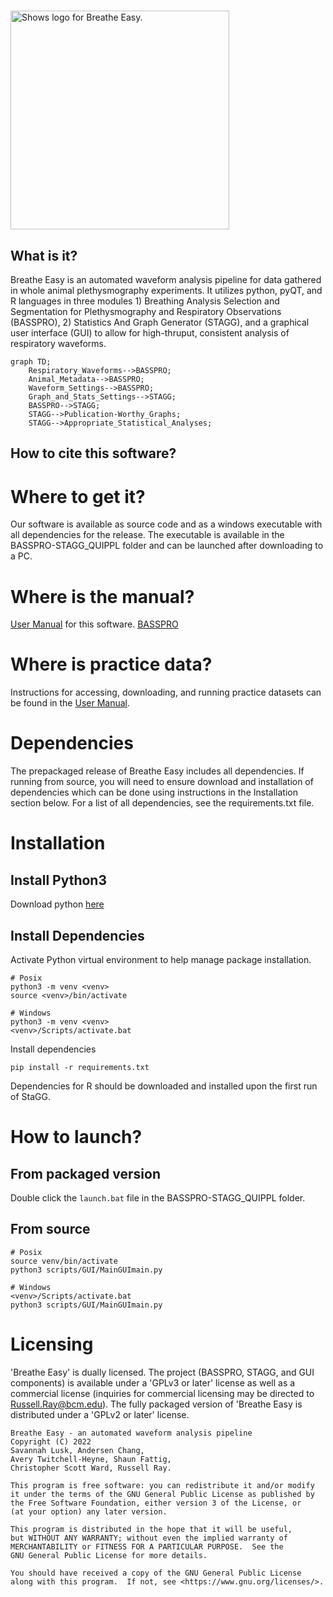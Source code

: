 # 
<picture>
  <source media="(prefers-color-scheme: dark)" srcset="https://github.com/MolecularNeurobiology/BASSPRO-STAGG/blob/main/Logo_2.png"raw=true width="350">
  <source media="(prefers-color-scheme: light)" srcset="https://github.com/MolecularNeurobiology/BASSPRO-STAGG/blob/main/Logo.png"raw=true width="350">
  <img alt="Shows logo for Breathe Easy." src="https://github.com/MolecularNeurobiology/BASSPRO-STAGG/blob/main/Logo.png"raw=true width="350">
</picture>

## What is it?
Breathe Easy is an automated waveform analysis pipeline for data gathered in whole animal plethysmography experiments. It utilizes python, pyQT, and R languages in three modules 1) Breathing Analysis Selection and Segmentation for Plethysmography and Respiratory Observations (BASSPRO), 2) Statistics And Graph Generator (STAGG), and a graphical user interface (GUI) to allow for high-thruput, consistent analysis of respiratory waveforms.

```mermaid
graph TD;
    Respiratory_Waveforms-->BASSPRO;
    Animal_Metadata-->BASSPRO;
    Waveform_Settings-->BASSPRO;
    Graph_and_Stats_Settings-->STAGG;
    BASSPRO-->STAGG;
    STAGG-->Publication-Worthy_Graphs;
    STAGG-->Appropriate_Statistical_Analyses;
```

## How to cite this software?

# Where to get it?
Our software is available as source code and as a windows executable with all dependencies for the release. The executable is available in the BASSPRO-STAGG_QUIPPL folder and can be launched after downloading to a PC. 

# Where is the manual?

[User Manual](https://molecularneurobiology.github.io/BASSPRO-STAGG/) for this software.
[BASSPRO](/docs/index.html)


# Where is practice data?
Instructions for accessing, downloading, and running practice datasets can be found in the [User Manual](https://molecularneurobiology.github.io/BASSPRO-STAGG/).

# Dependencies
The prepackaged release of Breathe Easy includes all dependencies. If running from source, you will need to ensure download and installation of dependencies which can be done using instructions in the Installation section below. For a list of all dependencies, see the requirements.txt file.

# Installation
## Install Python3
Download python [here](https://www.python.org/downloads/)

## Install Dependencies
Activate Python virtual environment to help manage package installation.
```
# Posix
python3 -m venv <venv>
source <venv>/bin/activate

# Windows
python3 -m venv <venv>
<venv>/Scripts/activate.bat
```
Install dependencies
```
pip install -r requirements.txt
```

Dependencies for R should be downloaded and installed upon the first run of StaGG.

# How to launch?
## From packaged version
Double click the `launch.bat` file in the BASSPRO-STAGG_QUIPPL folder.

## From source
```
# Posix
source venv/bin/activate
python3 scripts/GUI/MainGUImain.py

# Windows
<venv>/Scripts/activate.bat
python3 scripts/GUI/MainGUImain.py
```

# Licensing
'Breathe Easy' is dually licensed. The project (BASSPRO, STAGG, and GUI components) is available under a 'GPLv3 or later' license as well as a commercial license (inquiries for commercial licensing may be directed to Russell.Ray@bcm.edu). The fully packaged version of 'Breathe Easy is distributed under a 'GPLv2 or later' license.

    Breathe Easy - an automated waveform analysis pipeline
    Copyright (C) 2022  
    Savannah Lusk, Andersen Chang, 
    Avery Twitchell-Heyne, Shaun Fattig, 
    Christopher Scott Ward, Russell Ray.

    This program is free software: you can redistribute it and/or modify
    it under the terms of the GNU General Public License as published by
    the Free Software Foundation, either version 3 of the License, or
    (at your option) any later version.

    This program is distributed in the hope that it will be useful,
    but WITHOUT ANY WARRANTY; without even the implied warranty of
    MERCHANTABILITY or FITNESS FOR A PARTICULAR PURPOSE.  See the
    GNU General Public License for more details.

    You should have received a copy of the GNU General Public License
    along with this program.  If not, see <https://www.gnu.org/licenses/>.
